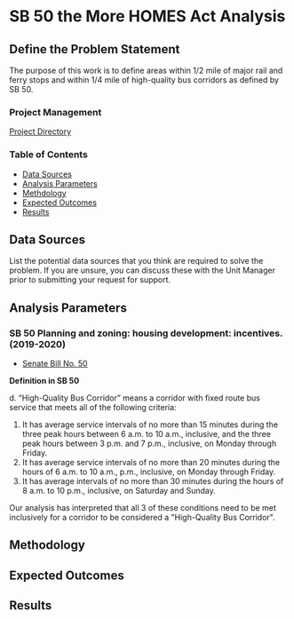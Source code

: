 # SB 50 the More HOMES Act Analysis

## Define the Problem Statement

The purpose of this work is to define areas within 1/2 mile of major rail and ferry stops and within 1/4 mile of high-quality bus corridors as defined by SB 50. 

### Project Management 

[Project Directory](https://mtcdrive.box.com/s/2jw926ve1acot4t2ol18vq6gt9tl3v1z)

### Table of Contents
- [Data Sources](#data-sources)
- [Analysis Parameters](#analysis-parameters)
- [Methdology](#methodology)
- [Expected Outcomes](#expected-outcomes)
- [Results](#results) 

## Data Sources

List the potential data sources that you think are required to solve the problem. If you are unsure, you can discuss these with the Unit Manager prior to submitting your request for support.

## Analysis Parameters

### SB 50 Planning and zoning: housing development: incentives. (2019-2020)
- [Senate Bill No. 50](https://leginfo.legislature.ca.gov/faces/billTextClient.xhtml?bill_id=201920200SB50)

**Definition in SB 50**

d. “High-Quality Bus Corridor” means a corridor with fixed route bus service that meets all of the following criteria:
1. It has average service intervals of no more than 15 minutes during the three peak hours between 6 a.m. to 10 a.m., inclusive, and the three peak hours between 3 p.m. and 7 p.m., inclusive, on Monday through Friday.
2. It has average service intervals of no more than 20 minutes during the hours of 6 a.m. to 10 a.m., p.m., inclusive, on Monday through Friday.
3. It has average intervals of no more than 30 minutes during the hours of 8 a.m. to 10 p.m., inclusive, on Saturday and Sunday.

Our analysis has interpreted that all 3 of these conditions need to be met inclusively for a corridor to be considered a "High-Quality Bus Corridor". 

## Methodology


## Expected Outcomes


## Results

